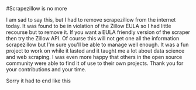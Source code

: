 #Scrapezillow is no more

I am sad to say this, but I had to remove scrapezillow from the
internet today. It was found to be in violation of the Zillow EULA so
I had little recourse but to remove it. If you want a EULA friendly
version of the scraper then try the Zillow API. Of course this will
not get one all the information scrapezillow but I'm sure you'll be able
to manage well enough. It was a fun project to work on while it lasted and
it taught me a lot about data science and web scraping. I was even more
happy that others in the open source community were able to find it of use
to their own projects. Thank you for your contributions and your time.

Sorry it had to end like this
